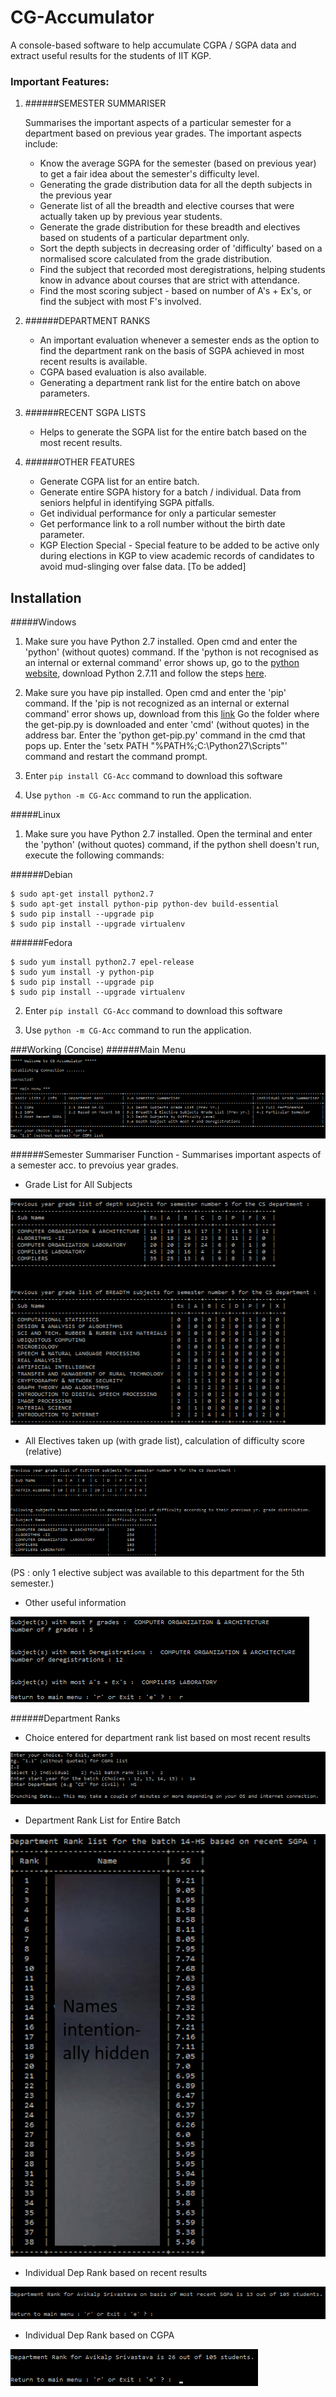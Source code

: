 # CG-Accumulator
A console-based software to help accumulate CGPA / SGPA data and extract useful results for the students of IIT KGP.
 
### Important Features:
1. ######SEMESTER SUMMARISER

    Summarises the important aspects of a particular semester for a department 
    based on previous year grades. The important aspects include:
    - Know the average SGPA for the semester (based on previous year) to get a fair idea about the semester's difficulty level.
    - Generating the grade distribution data for all the depth subjects in the previous year
    - Generate list of all the breadth and elective courses that were actually taken up by previous year students.
    - Generate the grade distribution for these breadth and electives based on students of a particular department only.
    - Sort the depth subjects in decreasing order of 'difficulty' based on a normalised score calculated from the grade distribution.
    - Find the subject that recorded most deregistrations, helping students know in advance about courses that are strict with attendance.
    - Find the most scoring subject - based on number of A's + Ex's, or find the subject with most F's involved. 
 
2. ######DEPARTMENT RANKS
    - An important evaluation whenever a semester ends as the option to find the department rank 
      on the basis of SGPA achieved in most recent results is available.
    - CGPA based evaluation is also available.
    - Generating a department rank list for the entire batch on above parameters.
 
3. ######RECENT SGPA LISTS 
    - Helps to generate the SGPA list for the entire batch based on the most recent results.
 
4. ######OTHER FEATURES
    - Generate CGPA list for an entire batch.
    - Generate entire SGPA history for a batch / individual. Data from seniors helpful in identifying SGPA pitfalls.
    - Get individual performance for only a particular semester
    - Get performance link to a roll number without the birth date parameter.
    - KGP Election Special - Special feature to be added to be active only during elections in KGP to view academic records of candidates to avoid mud-slinging over false data. [To be added]


## Installation

#####Windows
1. Make sure you have Python 2.7 installed. Open cmd and enter the 'python' (without quotes) command.
    If the 'python is not recognised as an internal or external command' error shows up, go to the [python website](https://www.python.org/downloads/), download Python 2.7.11 and follow the steps [here](https://youtu.be/gD4eulxGNok?t=1m9s).
    
2. Make sure you have pip installed. Open cmd and enter the 'pip' command.
    If the 'pip is not recognized as an internal or external command' error shows up, download from this [link](https://drive.google.com/file/d/0B0uazFxiiqNYNTFWZ1doV2xRUDA/view?usp=sharing)
    Go the folder where the get-pip.py is downloaded and enter 'cmd' (without quotes) in the address bar.
    Enter the 'python get-pip.py' command in the cmd that pops up.
    Enter the 'setx PATH "%PATH%;C:\Python27\Scripts"' command and restart the command prompt.
    
3. Enter `pip install CG-Acc` command to download this software

4. Use `python -m CG-Acc` command to run the application.

#####Linux
1. Make sure you have Python 2.7 installed. Open the terminal and enter the 'python' (without quotes) command, if the python shell doesn't run, execute the following commands:

######Debian
```shell
$ sudo apt-get install python2.7
$ sudo apt-get install python-pip python-dev build-essential 
$ sudo pip install --upgrade pip 
$ sudo pip install --upgrade virtualenv 
```

######Fedora
```shell
$ sudo yum install python2.7 epel-release
$ sudo yum install -y python-pip
$ sudo pip install --upgrade pip 
$ sudo pip install --upgrade virtualenv 
```

2. Enter `pip install CG-Acc` command to download this software

3. Use `python -m CG-Acc` command to run the application.



###Working (Concise)
######Main Menu
![ScreenShot](Screenshots/1_main_menu.png)


######Semester Summariser
Function - Summarises important aspects of a semester acc. to prevoius year grades.

* Grade List for All Subjects

![ScreenShot](Screenshots/2_grade_list.png)

* All Electives taken up (with grade list), calculation of difficulty score (relative)

![ScreenShot](Screenshots/3_elective_diff_score.png)

(PS : only 1 elective subject was available to this department for the 5th semester.)


* Other useful information

![ScreenShot](Screenshots/4_other_sem_info.png)


######Department Ranks

* Choice entered for department rank list based on most recent results

![ScreenShot](Screenshots/5_dep_rank_choice.png)

* Department Rank List for Entire Batch

![ScreenShot](Screenshots/6_dep_rank_list.png)

* Individual Dep Rank based on recent results

![ScreenShot](Screenshots/7_dep_rank_indiv.png)

* Individual Dep Rank based on CGPA

![ScreenShot](Screenshots/8_dep_rank_CG.png)






